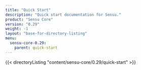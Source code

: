 ```yaml
---
title: "Quick Start"
description: "Quick start documentation for Sensu."
product: "Sensu Core"
version: "0.29"
weight: -1
layout: "base-for-directory-listing"
menu:
  sensu-core-0.29:
    parent: quick-start
---
```


{{< directoryListing "content/sensu-core/0.29/quick-start" >}}
